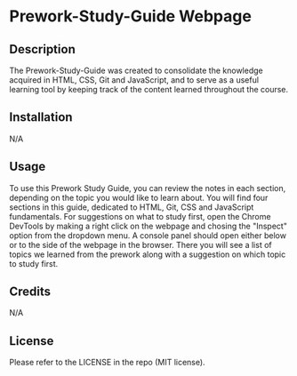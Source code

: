 # Prework-Study-Guide Webpage

## Description

The Prework-Study-Guide was created to consolidate the knowledge acquired in HTML, CSS, Git and JavaScript, and to serve as a useful learning tool by keeping track of the content learned throughout the course. 

## Installation

N/A

## Usage

To use this Prework Study Guide, you can review the notes in each section, depending on the topic you would like to learn about. You will find four sections in this guide, dedicated to HTML, Git, CSS and JavaScript fundamentals. For suggestions on what to study first, open the Chrome DevTools by making a right click on the webpage and chosing the "Inspect" option from the dropdown menu. A console panel should open either below or to the side of the webpage in the browser. There you will see a list of topics we learned from the prework along with a suggestion on which topic to study first.

## Credits

N/A

## License

Please refer to the LICENSE in the repo (MIT license).


